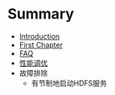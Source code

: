 # Summary

* [Introduction](README.md)
* [First Chapter](chapter1.md)
* [FAQ](faq.md)
* [性能调优](perf_tune.md)
* 故障排除
   * 有节制地启动HDFS服务


